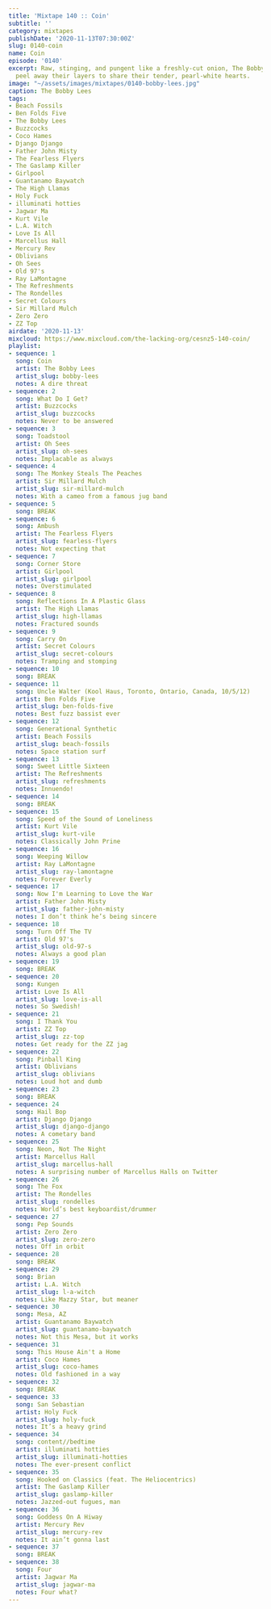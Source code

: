 ```yaml
---
title: 'Mixtape 140 :: Coin'
subtitle: ''
category: mixtapes
publishDate: '2020-11-13T07:30:00Z'
slug: 0140-coin
name: Coin
episode: '0140'
excerpt: Raw, stinging, and pungent like a freshly-cut onion, The Bobby Lees quickly
  peel away their layers to share their tender, pearl-white hearts.
image: "~/assets/images/mixtapes/0140-bobby-lees.jpg"
caption: The Bobby Lees
tags:
- Beach Fossils
- Ben Folds Five
- The Bobby Lees
- Buzzcocks
- Coco Hames
- Django Django
- Father John Misty
- The Fearless Flyers
- The Gaslamp Killer
- Girlpool
- Guantanamo Baywatch
- The High Llamas
- Holy Fuck
- illuminati hotties
- Jagwar Ma
- Kurt Vile
- L.A. Witch
- Love Is All
- Marcellus Hall
- Mercury Rev
- Oblivians
- Oh Sees
- Old 97's
- Ray LaMontagne
- The Refreshments
- The Rondelles
- Secret Colours
- Sir Millard Mulch
- Zero Zero
- ZZ Top
airdate: '2020-11-13'
mixcloud: https://www.mixcloud.com/the-lacking-org/cesnz5-140-coin/
playlist:
- sequence: 1
  song: Coin
  artist: The Bobby Lees
  artist_slug: bobby-lees
  notes: A dire threat
- sequence: 2
  song: What Do I Get?
  artist: Buzzcocks
  artist_slug: buzzcocks
  notes: Never to be answered
- sequence: 3
  song: Toadstool
  artist: Oh Sees
  artist_slug: oh-sees
  notes: Implacable as always
- sequence: 4
  song: The Monkey Steals The Peaches
  artist: Sir Millard Mulch
  artist_slug: sir-millard-mulch
  notes: With a cameo from a famous jug band
- sequence: 5
  song: BREAK
- sequence: 6
  song: Ambush
  artist: The Fearless Flyers
  artist_slug: fearless-flyers
  notes: Not expecting that
- sequence: 7
  song: Corner Store
  artist: Girlpool
  artist_slug: girlpool
  notes: Overstimulated
- sequence: 8
  song: Reflections In A Plastic Glass
  artist: The High Llamas
  artist_slug: high-llamas
  notes: Fractured sounds
- sequence: 9
  song: Carry On
  artist: Secret Colours
  artist_slug: secret-colours
  notes: Tramping and stomping
- sequence: 10
  song: BREAK
- sequence: 11
  song: Uncle Walter (Kool Haus, Toronto, Ontario, Canada, 10/5/12)
  artist: Ben Folds Five
  artist_slug: ben-folds-five
  notes: Best fuzz bassist ever
- sequence: 12
  song: Generational Synthetic
  artist: Beach Fossils
  artist_slug: beach-fossils
  notes: Space station surf
- sequence: 13
  song: Sweet Little Sixteen
  artist: The Refreshments
  artist_slug: refreshments
  notes: Innuendo!
- sequence: 14
  song: BREAK
- sequence: 15
  song: Speed of the Sound of Loneliness
  artist: Kurt Vile
  artist_slug: kurt-vile
  notes: Classically John Prine
- sequence: 16
  song: Weeping Willow
  artist: Ray LaMontagne
  artist_slug: ray-lamontagne
  notes: Forever Everly
- sequence: 17
  song: Now I'm Learning to Love the War
  artist: Father John Misty
  artist_slug: father-john-misty
  notes: I don’t think he’s being sincere
- sequence: 18
  song: Turn Off The TV
  artist: Old 97's
  artist_slug: old-97-s
  notes: Always a good plan
- sequence: 19
  song: BREAK
- sequence: 20
  song: Kungen
  artist: Love Is All
  artist_slug: love-is-all
  notes: So Swedish!
- sequence: 21
  song: I Thank You
  artist: ZZ Top
  artist_slug: zz-top
  notes: Get ready for the ZZ jag
- sequence: 22
  song: Pinball King
  artist: Oblivians
  artist_slug: oblivians
  notes: Loud hot and dumb
- sequence: 23
  song: BREAK
- sequence: 24
  song: Hail Bop
  artist: Django Django
  artist_slug: django-django
  notes: A cometary band
- sequence: 25
  song: Neon, Not The Night
  artist: Marcellus Hall
  artist_slug: marcellus-hall
  notes: A surprising number of Marcellus Halls on Twitter
- sequence: 26
  song: The Fox
  artist: The Rondelles
  artist_slug: rondelles
  notes: World’s best keyboardist/drummer
- sequence: 27
  song: Pep Sounds
  artist: Zero Zero
  artist_slug: zero-zero
  notes: Off in orbit
- sequence: 28
  song: BREAK
- sequence: 29
  song: Brian
  artist: L.A. Witch
  artist_slug: l-a-witch
  notes: Like Mazzy Star, but meaner
- sequence: 30
  song: Mesa, AZ
  artist: Guantanamo Baywatch
  artist_slug: guantanamo-baywatch
  notes: Not this Mesa, but it works
- sequence: 31
  song: This House Ain't a Home
  artist: Coco Hames
  artist_slug: coco-hames
  notes: Old fashioned in a way
- sequence: 32
  song: BREAK
- sequence: 33
  song: San Sebastian
  artist: Holy Fuck
  artist_slug: holy-fuck
  notes: It’s a heavy grind
- sequence: 34
  song: content//bedtime
  artist: illuminati hotties
  artist_slug: illuminati-hotties
  notes: The ever-present conflict
- sequence: 35
  song: Hooked on Classics (feat. The Heliocentrics)
  artist: The Gaslamp Killer
  artist_slug: gaslamp-killer
  notes: Jazzed-out fugues, man
- sequence: 36
  song: Goddess On A Hiway
  artist: Mercury Rev
  artist_slug: mercury-rev
  notes: It ain’t gonna last
- sequence: 37
  song: BREAK
- sequence: 38
  song: Four
  artist: Jagwar Ma
  artist_slug: jagwar-ma
  notes: Four what?
---
```


